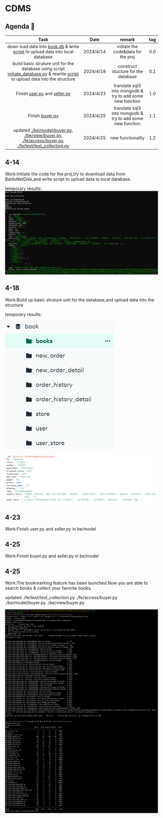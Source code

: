 # CDMS

## Agenda :calendar:
  
|  Task  |  Date  | remark | tag |
|  :-----: | :------: | :-----:| :-----:|
|  down load data into [book.db](https://github.com/kevinyao0901/CDMS/blob/main/AllStuRead/Project_1/bookstore/fe/data/book.db) & write [script](https://github.com/kevinyao0901/CDMS/blob/main/AllStuRead/Project_1/bookstore/script/uoload_data.py) to upload data into local database|2024/4/14  | initiate the code&data for the proj | 0.0 |
|  build basic struture unit for the database using script [initiate_database.py](https://github.com/kevinyao0901/CDMS/blob/main/AllStuRead/Project_1/bookstore/fe/script/initiate_database.py) & rewrite [script](https://github.com/kevinyao0901/CDMS/blob/main/AllStuRead/Project_1/bookstore/script/uoload_data.py) to upload data into the structure |2024/4/18  | construct stucture for the database | 0.1 |
| Finish [user.py](https://github.com/kevinyao0901/CDMS/blob/main/AllStuRead/Project_1/bookstore/be/model/user.py) and [seller.py](https://github.com/kevinyao0901/CDMS/blob/main/AllStuRead/Project_1/bookstore/be/model/seller.py) | 2024/4/23  | translate sql3 into mongodb & try to add some new function | 1.0 |
| Finish [buyer.py](https://github.com/kevinyao0901/CDMS/blob/main/AllStuRead/Project_1/bookstore/be/model/buyer.py) | 2024/4/25  | translate sql3 into mongodb & try to add some new function | 1.1 |
| updated [./be/model/buyer.py](https://github.com/kevinyao0901/CDMS/blob/main/AllStuRead/Project_1/bookstore/be/model/buyer.py), [./be/view/buyer.py](https://github.com/kevinyao0901/CDMS/blob/main/AllStuRead/Project_1/bookstore/be/view/buyer.py), [./fe/access/buyer.py](https://github.com/kevinyao0901/CDMS/blob/main/AllStuRead/Project_1/bookstore/fe/access/buyer.py), [./fe/test/test_collection.py](https://github.com/kevinyao0901/CDMS/blob/main/AllStuRead/Project_1/bookstore//fe/test/test_collection.py) | 2024/4/25  | new functionality | 1.2 |

## 4-14

Work:Initiate the code for the proj,try to download data from BaiduNetDisk,and write script to upload data to local database.

temporary results:
![error](./temp_result/4-14-1.png)

## 4-18

Work:Build up basic struture unit for the database,and upload data into the structure

temporary results:

![error](./temp_result/4-18-1.png)

![error](./temp_result/4-18-2.png)

## 4-23

Work:Finish user.py and seller.py in be/model

## 4-25

Work:Finish buyer.py and seller.py in be/model

## 4-25

Work:The bookmarking feature has been launched.Now you are able to search books & collect your favorite books. 

updated ./fe/test/test_collection.py  ./fe/access/buyer.py ./be/model/buyer.py ./be/view/buyer.py

![error](./temp_result/4-25-1.png)
